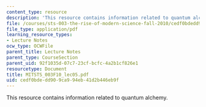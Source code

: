 ```yaml
---
content_type: resource
description: 'This resource contains information related to quantum alchemy. '
file: /courses/sts-003-the-rise-of-modern-science-fall-2010/cedf0bdedd909ca994eb41d2b446eb9f_MITSTS_003F10_lec05.pdf
file_type: application/pdf
learning_resource_types:
- Lecture Notes
ocw_type: OCWFile
parent_title: Lecture Notes
parent_type: CourseSection
parent_uid: 92f1035d-07c7-23cf-bcfc-4a2b1cf826e1
resourcetype: Document
title: MITSTS_003F10_lec05.pdf
uid: cedf0bde-dd90-9ca9-94eb-41d2b446eb9f
---
```

This resource contains information related to quantum alchemy. 

